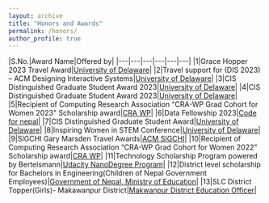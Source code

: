 ```yaml
---
layout: archive
title: "Honors and Awards"
permalink: /honors/
author_profile: true
---
```


|S.No.|Award Name|Offered by|
|---|---|---|---|---|---|
|1|Grace Hopper 2023 Travel Award|[University of Delaware](https://www.cis.udel.edu/)|
|2|Travel support for (DIS 2023) – ACM Designing Interactive Systems|[University of Delaware](https://www.cis.udel.edu/)|
|3|CIS Distinguished Graduate Student Award 2023|[University of Delaware](https://www.cis.udel.edu/)|
|4|CIS Distinguished Graduate Student Award 2023|[University of Delaware](https://www.cis.udel.edu/)|
|5|Recipient of Computing Research Association “CRA-WP Grad Cohort for Women 2023" Scholarship award|[CRA WP](https://cra.org/cra-wp/)|
|6|Data Fellowship 2023|[Code for nepal](https://codefornepal.org/data-fellowship/)|
|7|CIS Distinguished Graduate Student Award|[University of Delaware](https://www.udel.edu/)|
|8|Inspiring Women in STEM Conference|[University of Delaware](https://delawarebio.site-ym.com/)|
|9|SIGCHI Gary Marsden Travel Awards|[ACM SIGCHI](https://www.acm.org/)|
|10|Recipient of Computing Research Association “CRA-WP Grad Cohort for Women 2022" Scholarship award|[CRA WP](https://cra.org/cra-wp/)|
|11|Technology Scholarship Program powered by Bertelsmann|[Udacity NanoDegree Program](https://www.udacity.com/)|
|12|District level scholarship for Bachelors in Engineering(Children of Nepal Government Employees)|[Government of Nepal, Ministry of Education](https://moest.gov.np/)|
|13|SLC District Topper(Girls)- Makawanpur District|[Makwanpur District Education Officer](https://www.moe.gov.np/)|

